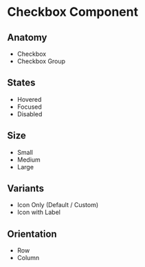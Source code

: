# Checkbox Component

## Anatomy

- Checkbox
- Checkbox Group

## States

- Hovered
- Focused
- Disabled

## Size

- Small
- Medium
- Large

## Variants

- Icon Only (Default / Custom)
- Icon with Label

## Orientation

- Row
- Column
